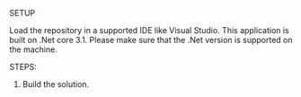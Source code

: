 SETUP

Load the repository in a supported IDE like Visual Studio. This application is built on .Net core 3.1. Please make sure that the .Net version is supported on the machine.

STEPS:

1. Build the solution.

